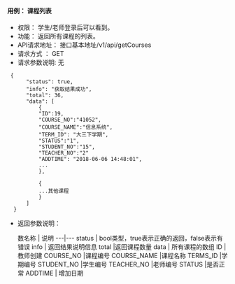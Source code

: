 #### 用例： 课程列表
- 权限： 学生/老师登录后可以看到。
- 功能： 返回所有课程的列表。
- API请求地址： 接口基本地址/v1/api/getCourses
- 请求方式 ： GET
- 请求参数说明: 无
```
 {
      "status": true,
      "info": "获取结果成功",
      "total": 36,
      "data": [
          {
          "ID":19,
          "COURSE_NO":"41052",
          "COURSE_NAME":"信息系统",
          "TERM_ID": "大三下学期",
          "STATUS":"1",
          "STUDENT_NO":"15",
          "TEACHER_NO":"2"
          "ADDTIME": "2018-06-06 14:48:01",
          ...
          },
          
          {
          ...其他课程
          }
      ]
  }

```
- 返回参数说明：

	数名称	| 说明
---|---
status | bool类型，true表示正确的返回，false表示有错误
info | 返回结果说明信息
total |返回课程数量
data | 所有课程的数组
	ID | 教师创建 
COURSE_NO |课程编号
COURSE_NAME |课程名称
TERMS_ID |学期编号
STUDENT_NO |学生编号
TEACHER_NO |老师编号
STATUS |是否正常
ADDTIME | 增加日期


